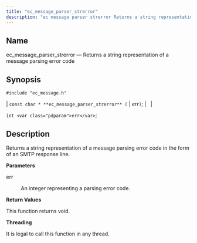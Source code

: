 ```yaml
---
title: "ec_message_parser_strerror"
description: "ec message parser strerror Returns a string representation of a message parsing error code const char ec message parser strerror err int err Returns a string representation of a message parsing error code in the form of an SMTP response line err An integer representing a parsing error code This..."
---
```


<a name="apis.ec_message_parser_strerror"></a> 
## Name

ec_message_parser_strerror — Returns a string representation of a message parsing error code

## Synopsis

`#include "ec_message.h"`

| `const char * **ec_message_parser_strerror** (` | <var class="pdparam">err</var>`)`; |   |

`int <var class="pdparam">err</var>`;<a name="idp56126816"></a> 
## Description

Returns a string representation of a message parsing error code in the form of an SMTP response line.

**<a name="idp56128096"></a> Parameters**

<dl class="variablelist">

<dt>err</dt>

<dd>

An integer representing a parsing error code.

</dd>

</dl>

**<a name="idp56130832"></a> Return Values**

This function returns void.

**<a name="idp56131744"></a> Threading**

It is legal to call this function in any thread.